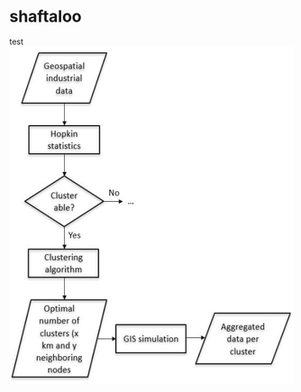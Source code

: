 # shaftaloo
test
<img src="./shaftaloo/MicrosoftTeams-image.png" 
        alt="Picture" 
        width="800" 
        height="600" 
        style="display: block; margin: 0 auto" />

